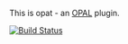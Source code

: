 This is opat - an [OPAL](https://github.com/openhealthcare/opal) plugin.

[![Build
Status](https://travis-ci.org/openhealthcare/opal-opat.png?branch=master)](https://travis-ci.org/openhealthcare/opal-opat)


